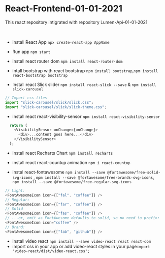 # React-Frontend-01-01-2021
 This react repository intigrated with repository Lumen-Api-01-01-2021
 <br> <br> <br> 



+ install React App `npx create-react-app AppName`
+ Run app `npm start`



+ install react router dom `npm install react-router-dom`
+ intall bootstrap with react bootstrap `npm install bootstrap`,`npm install react-bootstrap bootstrap`



+ Install react Slick slider `npm install react-slick --save` & `npm install slick-carousel`
```javascript
// Import css files
import "slick-carousel/slick/slick.css";
import "slick-carousel/slick/slick-theme.css";
```


+ install react react-visibility-sensor `npm install react-visibility-sensor`
```javascript
  return (
    <VisibilitySensor onChange={onChange}>
      <div>...content goes here...</div>
    </VisibilitySensor>
  );
```


+ install react Recharts Chart `npm install recharts`



+ install react react-countup animation `npm i react-countup`



+ instal react-fontawesome `npm install --save @fortawesome/free-solid-svg-icons` , `npm install --save @fortawesome/free-brands-svg-icons`, `npm install --save @fortawesome/free-regular-svg-icons`
```javascript
// Light:
<FontAwesomeIcon icon={["fal", "coffee"]} />
// Regular:
<FontAwesomeIcon icon={["far", "coffee"]} />
// Solid
<FontAwesomeIcon icon={["fas", "coffee"]} />
// ...or, omit as FontAwesome defaults to solid, so no need to prefix:
<FontAwesomeIcon icon="coffee" />
// Brand:
<FontAwesomeIcon icon={["fab", "github"]} />
```





+ install video react `npm install --save video-react react react-dom`
+ import css in your app or add video-react styles in your page`import 'video-react/dist/video-react.css';`
